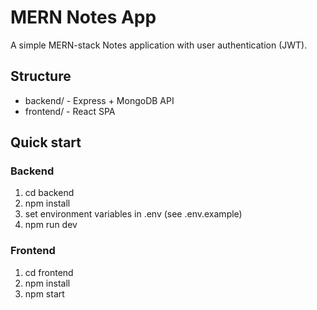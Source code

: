 # MERN Notes App
A simple MERN-stack Notes application with user authentication (JWT).
## Structure
- backend/ - Express + MongoDB API
- frontend/ - React SPA
## Quick start
### Backend
1. cd backend
2. npm install
3. set environment variables in .env (see .env.example)
4. npm run dev
### Frontend
1. cd frontend
2. npm install
3. npm start
